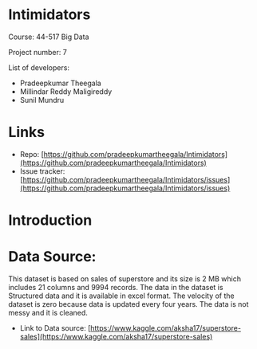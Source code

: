 # Intimidators
Course: 44-517 Big Data

Project number: 7

List of developers:
- Pradeepkumar Theegala
- Millindar Reddy Maligireddy
- Sunil Mundru
# Links
- Repo: [https://github.com/pradeepkumartheegala/Intimidators](https://github.com/pradeepkumartheegala/Intimidators)
- Issue tracker: [https://github.com/pradeepkumartheegala/Intimidators/issues](https://github.com/pradeepkumartheegala/Intimidators/issues)
# Introduction
# Data Source:
This dataset is based on sales of superstore and its size is 2 MB which includes 21 columns and 9994 records. The data in the dataset is Structured data and it is available in excel format. The velocity of the dataset is zero because data is updated every four years. The data is not messy and it is cleaned.
- Link to Data source: [https://www.kaggle.com/aksha17/superstore-sales](https://www.kaggle.com/aksha17/superstore-sales)


